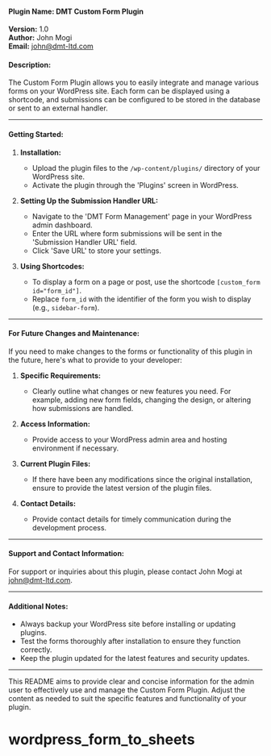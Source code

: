 #### Plugin Name: DMT Custom Form Plugin

**Version:** 1.0  
**Author:** John Mogi  
**Email:** john@dmt-ltd.com

#### Description:

The Custom Form Plugin allows you to easily integrate and manage various forms on your WordPress site. Each form can be displayed using a shortcode, and submissions can be configured to be stored in the database or sent to an external handler.

---

#### Getting Started:

1. **Installation:**

   - Upload the plugin files to the `/wp-content/plugins/` directory of your WordPress site.
   - Activate the plugin through the 'Plugins' screen in WordPress.

2. **Setting Up the Submission Handler URL:**

   - Navigate to the 'DMT Form Management' page in your WordPress admin dashboard.
   - Enter the URL where form submissions will be sent in the 'Submission Handler URL' field.
   - Click 'Save URL' to store your settings.

3. **Using Shortcodes:**
   - To display a form on a page or post, use the shortcode `[custom_form id="form_id"]`.
   - Replace `form_id` with the identifier of the form you wish to display (e.g., `sidebar-form`).

---

#### For Future Changes and Maintenance:

If you need to make changes to the forms or functionality of this plugin in the future, here's what to provide to your developer:

1. **Specific Requirements:**

   - Clearly outline what changes or new features you need. For example, adding new form fields, changing the design, or altering how submissions are handled.

2. **Access Information:**

   - Provide access to your WordPress admin area and hosting environment if necessary.

3. **Current Plugin Files:**

   - If there have been any modifications since the original installation, ensure to provide the latest version of the plugin files.

4. **Contact Details:**
   - Provide contact details for timely communication during the development process.

---

#### Support and Contact Information:

For support or inquiries about this plugin, please contact John Mogi at john@dmt-ltd.com.

---

#### Additional Notes:

- Always backup your WordPress site before installing or updating plugins.
- Test the forms thoroughly after installation to ensure they function correctly.
- Keep the plugin updated for the latest features and security updates.

---

This README aims to provide clear and concise information for the admin user to effectively use and manage the Custom Form Plugin. Adjust the content as needed to suit the specific features and functionality of your plugin.
# wordpress_form_to_sheets
